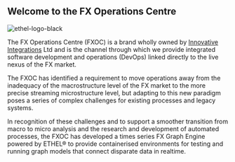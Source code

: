 ## Welcome to the FX Operations Centre

![ethel-logo-black](https://user-images.githubusercontent.com/1875500/43890209-f6b8d938-9bbd-11e8-9721-f7a753dd0565.png)

The FX Operations Centre (FXOC) is a brand wholly owned by [Innovative Integrations](http://innovativeintegrations.co.uk/) Ltd and is the channel through which we provide integrated software development and operations (DevOps) linked directly to the live nexus of the FX market.  

The FXOC has identified a requirement to move operations away from the inadequacy of the macrostructure level of the FX market to the more precise streaming microstructure level, but adapting to this new paradigm poses a series of complex challenges for existing processes and legacy systems. 

In recognition of these challenges and to support a smoother transition from macro to micro analysis and the research and development of automated processes, the FXOC has developed a times series FX Graph Engine powered by ETHEL® to provide containerised environments for testing and running graph models that connect disparate data in realtime.  
 